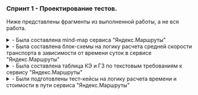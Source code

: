### Спринт 1 - Проектирование тестов. 
Ниже представлены фрагменты из выполненной работы, а не вся работа. 
<details>
<summary> - Была составлена mind-map сервиса "Яндекс.Маршруты" </summary> 
  
![Sprint 1](https://github.com/Alexander-Lyapunov/QA_Yandex_Practicum/assets/161708605/fd530c2f-b1e6-416f-9193-c794f7bdbae0)
Mind-map в хорошем рзрешении доступна по [ссылке](https://miro.com/app/board/uXjVNIdX9UA=/?share_link_id=995095319234)
</details>
<details>
<summary> - Была составлена блок-схемы на логику расчета средней скорости транспорта в зависимости от времени суток в сервисе "Яндекс.Маршруты" </summary>
  
![Sprint 1 Blo](https://github.com/Alexander-Lyapunov/QA_Yandex_Practicum/assets/161708605/1c768a1f-5954-45c8-a06e-f48e476c194b)
</details>
<details>
<summary> - Была составлена таблица КЭ и ГЗ по текстовым требованиям к сервису "Яндекс.Маршруты" </summary> 
  
![GZ1](https://github.com/Alexander-Lyapunov/QA_Yandex_Practicum/assets/161708605/80115d81-e5da-4ecd-abfe-627171aed063)
![GZ2](https://github.com/Alexander-Lyapunov/QA_Yandex_Practicum/assets/161708605/61ffce70-df9b-4a9b-8268-2b3119ba97db)
</details>
<details>
<summary> - Были подготовлены тест-кейсы на логику расчета времени и стоимости в пути сервиса "Яндекс.Маршруты" </summary>
  
![Keys1](https://github.com/Alexander-Lyapunov/QA_Yandex_Practicum/assets/161708605/7f264f14-48dc-4723-8d66-a0fb86c018c6)
</details>
